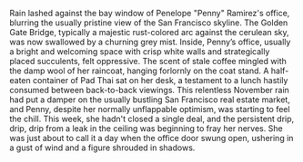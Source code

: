 Rain lashed against the bay window of Penelope "Penny" Ramirez's office, blurring the usually pristine view of the San Francisco skyline.  The Golden Gate Bridge, typically a majestic rust-colored arc against the cerulean sky, was now swallowed by a churning grey mist. Inside, Penny’s office, usually a bright and welcoming space with crisp white walls and strategically placed succulents, felt oppressive. The scent of stale coffee mingled with the damp wool of her raincoat, hanging forlornly on the coat stand.  A half-eaten container of Pad Thai sat on her desk, a testament to a lunch hastily consumed between back-to-back viewings.  This relentless November rain had put a damper on the usually bustling San Francisco real estate market, and Penny, despite her normally unflappable optimism, was starting to feel the chill.  This week, she hadn't closed a single deal, and the persistent drip, drip, drip from a leak in the ceiling was beginning to fray her nerves.  She was just about to call it a day when the office door swung open, ushering in a gust of wind and a figure shrouded in shadows.
